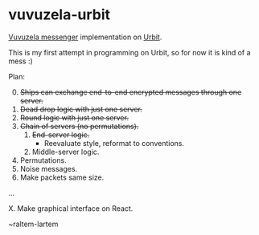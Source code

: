 # vuvuzela-urbit
[Vuvuzela messenger](https://github.com/vuvuzela/vuvuzela) implementation on [Urbit](https://urbit.org/).

This is my first attempt in programming on Urbit, so for now it is kind of a mess :)

Plan:

0. ~~Ships can exchange end-to-end encrypted messages
through one server.~~
1. ~~Dead drop logic with just one server.~~
2. ~~Round logic with just one server.~~
3. ~~Chain of servers (no permutations).~~
    1. ~~End-server logic.~~
        * Reevaluate style, reformat to conventions.
    2. Middle-server logic.
4. Permutations.
5. Noise messages.
6. Make packets same size.

...

X. Make graphical interface on React.

~raltem-lartem
